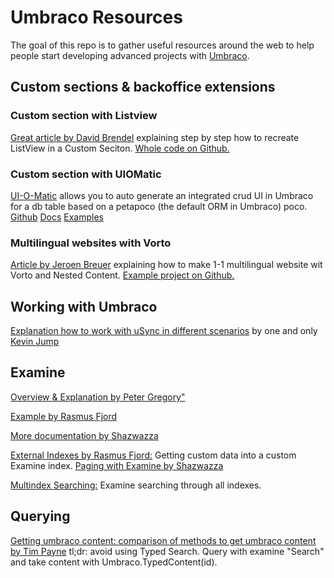 # Umbraco Resources

The goal of this repo is to gather useful resources around the web to help people start developing advanced projects with [Umbraco](https://umbraco.com/).

## Custom sections & backoffice extensions

### Custom section with Listview
[Great article by David Brendel](https://24days.in/umbraco-cms/2015/custom-listview/) explaining step by step how to recreate ListView in a Custom Seciton. [Whole code on Github.](https://github.com/Mantus667/ListViewForCustomSection)

### Custom section with UIOMatic
[UI-O-Matic](https://our.umbraco.org/projects/developer-tools/ui-o-matic/) allows you to auto generate an integrated crud UI in Umbraco for a db table based on a petapoco (the default ORM in Umbraco) poco. 
[Github](https://github.com/TimGeyssens/UIOMatic)
[Docs](http://uiomatic.readthedocs.io/en/stable/)
[Examples](http://www.nibble.be/)


### Multilingual websites with Vorto
[Article by Jeroen Breuer](https://24days.in/umbraco-cms/2015/multilingual-vorto-nested-content/) explaining how to make 1-1 multilingual website wit Vorto and Nested Content. [Example project on Github.](https://github.com/jbreuer/1-1-multilingual-example)

## Working with Umbraco
[Explanation how to work with uSync in different scenarios](http://blog.jumoo.co.uk/2017/working-with-usync/) by one and only [Kevin Jump](https://twitter.com/kevinjump_)

## Examine 
[Overview & Explanation by Peter Gregory"](https://our.umbraco.org/documentation/reference/searching/examine/overview-explanation)

[Example by Rasmus Fjord](https://24days.in/umbraco-cms/2013/getting-started-with-examine/)

[More documentation by Shazwazza](https://github.com/Shazwazza/Examine/wiki)

[External Indexes by Rasmus Fjord:](https://24days.in/umbraco-cms/2016/custom-data-and-examine-searching/) Getting custom data into a custom Examine index.
[Paging with Examine by Shazwazza](https://shazwazza.com/post/paging-with-examine/)

[Multindex Searching:](https://bszyman.com/blog/multi-index-search-in-umbraco-using-examine) Examine searching through all indexes.

## Querying 
[Getting umbraco content: comparison of methods to get umbraco content by Tim Payne](http://skrift.io/articles/archive/testing-the-performance-of-querying-umbraco/) tl;dr: avoid using Typed Search. Query with examine "Search" and take content with Umbraco.TypedContent(id).
